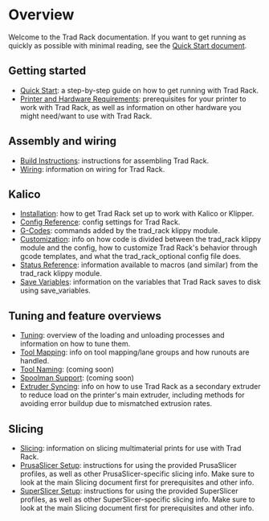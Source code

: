 # Overview

Welcome to the Trad Rack documentation. If you want to get running as
quickly as possible with minimal reading, see the
[Quick Start document](Quick_Start.md).

## Getting started
- [Quick Start](Quick_Start.md): a step-by-step guide on how to get
  running with Trad Rack.
- [Printer and Hardware Requirements](Printer_and_Hardware_Requirements.md):
  prerequisites for your printer to work with Trad Rack, as well as
  information on other hardware you might need/want to use with Trad
  Rack.

## Assembly and wiring
- [Build Instructions](build_instructions): instructions for
  assembling Trad Rack.
- [Wiring](Wiring.md): information on wiring for Trad Rack.

## Kalico
- [Installation](kalico/Installation.md): how to get Trad Rack set up
  to work with Kalico or Klipper.
- [Config Reference](kalico/Config_Reference.md): config settings for
  Trad Rack.
- [G-Codes](kalico/G-Codes.md): commands added by the trad_rack
  klippy module.
- [Customization](kalico/Customization.md): info on how code is
  divided between the trad_rack klippy module and the config, how to
  customize Trad Rack's behavior through gcode templates, and what the
  trad_rack_optional config file does.
- [Status Reference](kalico/Status_Reference.md): information
  available to macros (and similar) from the trad_rack klippy module.
- [Save Variables](kalico/Save_Variables.md): information on the
  variables that Trad Rack saves to disk using save_variables.

## Tuning and feature overviews
- [Tuning](Tuning.md): overview of the loading and unloading
  processes and information on how to tune them.
- [Tool Mapping](Tool_Mapping.md): info on tool mapping/lane groups
  and how runouts are handled.
- [Tool Naming](Tool_Naming.md): (coming soon)
- [Spoolman Support](Spoolman_Support.md): (coming soon)
- [Extruder Syncing](Extruder_Syncing.md): info on how to use Trad
  Rack as a secondary extruder to reduce load on the printer's main
  extruder, including methods for avoiding error buildup due to
  mismatched extrusion rates.

## Slicing
- [Slicing](slicing/Slicing.md): information on slicing multimaterial
  prints for use with Trad Rack.
- [PrusaSlicer Setup](slicing/PrusaSlicer_Setup.md): instructions for
  using the provided PrusaSlicer profiles, as well as other
  PrusaSlicer-specific slicing info. Make sure to look at the main
  Slicing document first for prerequisites and other info.
- [SuperSlicer Setup](slicing/SuperSlicer_Setup.md): instructions for
  using the provided SuperSlicer profiles, as well as other
  SuperSlicer-specific slicing info. Make sure to look at the main
  Slicing document first for prerequisites and other info.

